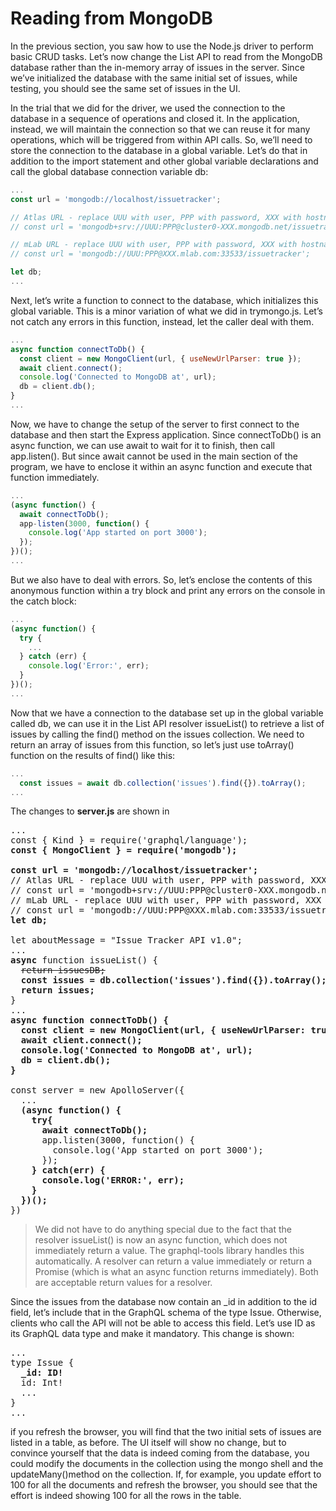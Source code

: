 # Reading from MongoDB

In the previous section, you saw how to use the Node.js driver to perform basic CRUD tasks. Let’s now change the List API to read from the MongoDB database rather than the in-memory array of issues in the server. Since we’ve initialized the database with the same initial set of issues, while testing, you should see the same set of issues in the UI.

In the trial that we did for the driver, we used the connection to the database in a sequence of operations and closed it. In the application, instead, we will maintain the connection so that we can reuse it for many operations, which will be triggered from within API calls. So, we’ll need to store the connection to the database in a global variable. Let’s do that in addition to the import statement and other global variable declarations and call the global database connection variable db:

```js
...
const url = 'mongodb://localhost/issuetracker';

// Atlas URL - replace UUU with user, PPP with password, XXX with hostname
// const url = 'mongodb+srv://UUU:PPP@cluster0-XXX.mongodb.net/issuetracker?retryWrites=true';

// mLab URL - replace UUU with user, PPP with password, XXX with hostname
// const url = 'mongodb://UUU:PPP@XXX.mlab.com:33533/issuetracker';

let db;
...
```

Next, let’s write a function to connect to the database, which initializes this global variable. This is a minor variation of what we did in trymongo.js. Let’s not catch any errors in this function, instead, let the caller deal with them.

```js
...
async function connectToDb() {
  const client = new MongoClient(url, { useNewUrlParser: true });
  await client.connect();
  console.log('Connected to MongoDB at', url);
  db = client.db();
}
...
```

Now, we have to change the setup of the server to first connect to the database and then start the Express application. Since connectToDb() is an async function, we can use await to wait for it to finish, then call app.listen(). But since await cannot be used in the main section of the program, we have to enclose it within an async function and execute that function immediately.

```js
...
(async function() {
  await connectToDb();
  app-listen(3000, function() {
    console.log('App started on port 3000');
  });
})();
...
```

But we also have to deal with errors. So, let’s enclose the contents of this anonymous function within a try block and print any errors on the console in the catch block:

```js
...
(async function() {
  try {
    ...
  } catch (err) {
    console.log('Error:', err);
  }
})();
...
```

Now that we have a connection to the database set up in the global variable called db, we can use it in the List API resolver issueList() to retrieve a list of issues by calling the find() method on the issues collection. We need to return an array of issues from this function, so let’s just use toArray() function on the results of find() like this:

```js
...
  const issues = await db.collection('issues').find({}).toArray();
...
```

The changes to **server.js** are shown in

<pre>
...
const { Kind } = require('graphql/language');
<b>const { MongoClient } = require('mongodb');

const url = 'mongodb://localhost/issuetracker';</b>
// Atlas URL - replace UUU with user, PPP with password, XXX with hostname
// const url = 'mongodb+srv://UUU:PPP@cluster0-XXX.mongodb.net/issuetracker?retryWrites=true';
// mLab URL - replace UUU with user, PPP with password, XXX with hostname
// const url = 'mongodb://UUU:PPP@XXX.mlab.com:33533/issuetracker';
<b>let db;</b>

let aboutMessage = "Issue Tracker API v1.0";
...
<b>async</b> function issueList() {
  <del>return issuesDB;</del>
  <b>const issues = db.collection('issues').find({}).toArray();
  return issues;</b>
}
...
<b>async function connectToDb() {
  const client = new MongoClient(url, { useNewUrlParser: true });
  await client.connect();
  console.log('Connected to MongoDB at', url);
  db = client.db();
}</b>

const server = new ApolloServer({
  ...
  <b>(async function() {
    try{
      await connectToDb();</b>
      app.listen(3000, function() {
        console.log('App started on port 3000');
      });<b>
    } catch(err) {
      console.log('ERROR:', err);
    }
  })();</b>
})
</pre>

 > We did not have to do anything special due to the fact that the resolver issueList() is now an async function, which does not immediately return a value. The graphql-tools library handles this automatically. A resolver can return a value immediately or return a Promise (which is what an async function returns immediately). Both are acceptable return values for a resolver.

Since the issues from the database now contain an _id in addition to the id field, let’s include that in the GraphQL schema of the type Issue. Otherwise, clients who call the API will not be able to access this field. Let’s use ID as its GraphQL data type and make it mandatory. This change is shown:

<pre>
...
type Issue {
  <b>_id: ID!</b>
  id: Int!
  ...
}
...
</pre>

if you refresh the browser, you will find that the two initial sets of issues are listed in a table, as before. The UI itself will show no change, but to convince yourself that the data is indeed coming from the database, you could modify the documents in the collection using the mongo shell and the updateMany()method on the collection. If, for example, you update effort to 100 for all the documents and refresh the browser, you should see that the effort is indeed showing 100 for all the rows in the table.
